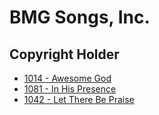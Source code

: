 # BMG Songs, Inc.

## Copyright Holder

- [1014 - Awesome God](/hymns/1014.md)
- [1081 - In His Presence](/hymns/1081.md)
- [1042 - Let There Be Praise](/hymns/1042.md)

